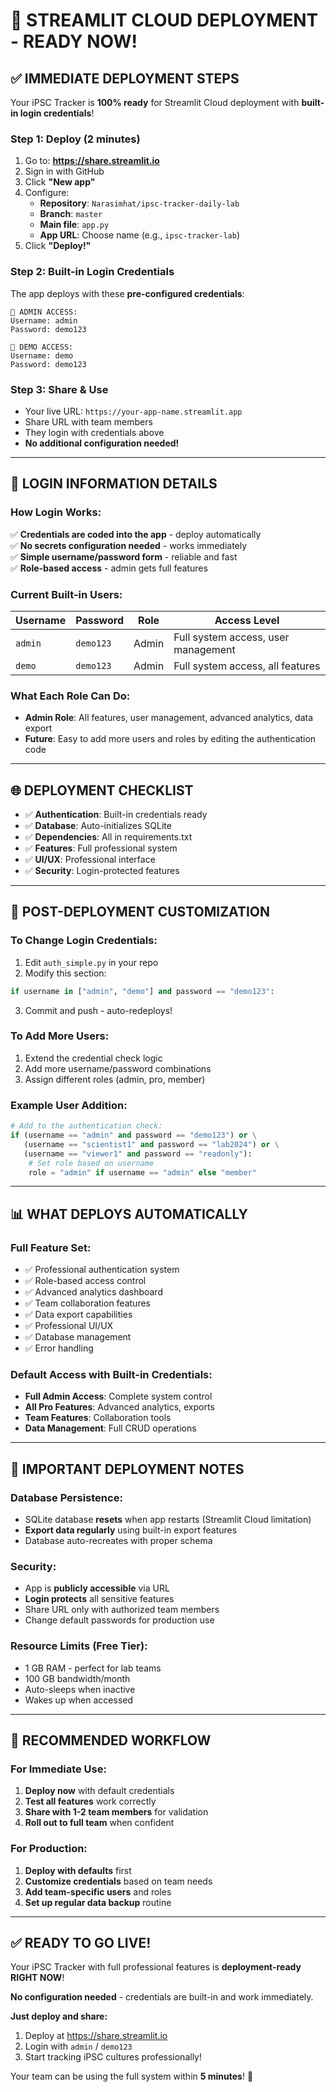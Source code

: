 # 🚀 STREAMLIT CLOUD DEPLOYMENT - READY NOW!

## ✅ **IMMEDIATE DEPLOYMENT STEPS**

Your iPSC Tracker is **100% ready** for Streamlit Cloud deployment with **built-in login credentials**!

### **Step 1: Deploy (2 minutes)**
1. Go to: **https://share.streamlit.io**
2. Sign in with GitHub
3. Click **"New app"**
4. Configure:
   - **Repository**: `Narasimhat/ipsc-tracker-daily-lab`
   - **Branch**: `master`  
   - **Main file**: `app.py`
   - **App URL**: Choose name (e.g., `ipsc-tracker-lab`)
5. Click **"Deploy!"**

### **Step 2: Built-in Login Credentials**

The app deploys with these **pre-configured credentials**:

```
🔑 ADMIN ACCESS:
Username: admin
Password: demo123

🔑 DEMO ACCESS:
Username: demo  
Password: demo123
```

### **Step 3: Share & Use**
- Your live URL: `https://your-app-name.streamlit.app`
- Share URL with team members
- They login with credentials above
- **No additional configuration needed!**

---

## 🔐 **LOGIN INFORMATION DETAILS**

### **How Login Works:**
✅ **Credentials are coded into the app** - deploy automatically  
✅ **No secrets configuration needed** - works immediately  
✅ **Simple username/password form** - reliable and fast  
✅ **Role-based access** - admin gets full features  

### **Current Built-in Users:**
| Username | Password | Role | Access Level |
|----------|----------|------|--------------|
| `admin` | `demo123` | Admin | Full system access, user management |
| `demo` | `demo123` | Admin | Full system access, all features |

### **What Each Role Can Do:**
- **Admin Role**: All features, user management, advanced analytics, data export
- **Future**: Easy to add more users and roles by editing the authentication code

---

## 🌐 **DEPLOYMENT CHECKLIST**

- ✅ **Authentication**: Built-in credentials ready
- ✅ **Database**: Auto-initializes SQLite  
- ✅ **Dependencies**: All in requirements.txt
- ✅ **Features**: Full professional system
- ✅ **UI/UX**: Professional interface
- ✅ **Security**: Login-protected features

---

## 🔧 **POST-DEPLOYMENT CUSTOMIZATION**

### **To Change Login Credentials:**
1. Edit `auth_simple.py` in your repo
2. Modify this section:
```python
if username in ["admin", "demo"] and password == "demo123":
```
3. Commit and push - auto-redeploys!

### **To Add More Users:**
1. Extend the credential check logic
2. Add more username/password combinations
3. Assign different roles (admin, pro, member)

### **Example User Addition:**
```python
# Add to the authentication check:
if (username == "admin" and password == "demo123") or \
   (username == "scientist1" and password == "lab2024") or \
   (username == "viewer1" and password == "readonly"):
    # Set role based on username
    role = "admin" if username == "admin" else "member"
```

---

## 📊 **WHAT DEPLOYS AUTOMATICALLY**

### **Full Feature Set:**
- ✅ Professional authentication system
- ✅ Role-based access control
- ✅ Advanced analytics dashboard  
- ✅ Team collaboration features
- ✅ Data export capabilities
- ✅ Professional UI/UX
- ✅ Database management
- ✅ Error handling

### **Default Access with Built-in Credentials:**
- **Full Admin Access**: Complete system control
- **All Pro Features**: Advanced analytics, exports
- **Team Features**: Collaboration tools
- **Data Management**: Full CRUD operations

---

## 🚨 **IMPORTANT DEPLOYMENT NOTES**

### **Database Persistence:**
- SQLite database **resets** when app restarts (Streamlit Cloud limitation)
- **Export data regularly** using built-in export features
- Database auto-recreates with proper schema

### **Security:**
- App is **publicly accessible** via URL
- **Login protects** all sensitive features
- Share URL only with authorized team members
- Change default passwords for production use

### **Resource Limits (Free Tier):**
- 1 GB RAM - perfect for lab teams
- 100 GB bandwidth/month
- Auto-sleeps when inactive
- Wakes up when accessed

---

## 🎯 **RECOMMENDED WORKFLOW**

### **For Immediate Use:**
1. **Deploy now** with default credentials
2. **Test all features** work correctly
3. **Share with 1-2 team members** for validation
4. **Roll out to full team** when confident

### **For Production:**
1. **Deploy with defaults** first
2. **Customize credentials** based on team needs
3. **Add team-specific users** and roles
4. **Set up regular data backup** routine

---

## ✅ **READY TO GO LIVE!**

Your iPSC Tracker with full professional features is **deployment-ready RIGHT NOW**!

**No configuration needed** - credentials are built-in and work immediately.

**Just deploy and share:**
1. Deploy at https://share.streamlit.io
2. Login with `admin` / `demo123`  
3. Start tracking iPSC cultures professionally!

Your team can be using the full system within **5 minutes**! 🚀
